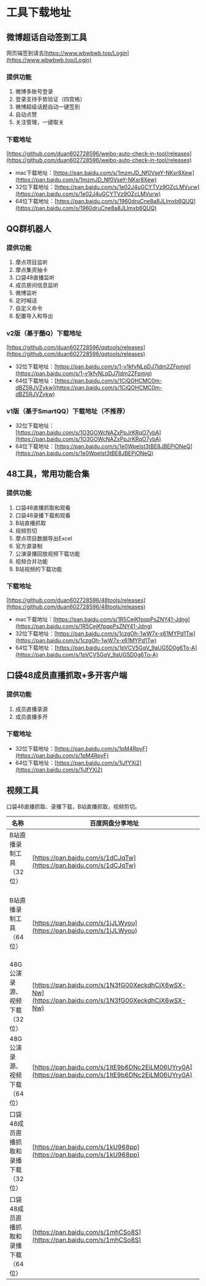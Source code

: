 # 工具下载地址

## 微博超话自动签到工具
网页端签到请去[https://www.wbwbwb.top/Login](https://www.wbwbwb.top/Login)
### 提供功能
1. 微博多账号登录   
2. 登录支持手势验证（四宫格）   
3. 微博超级话题自动一键签到   
4. 自动点赞
5. 关注管理，一键取关
### 下载地址
[https://github.com/duan602728596/weibo-auto-check-in-tool/releases](https://github.com/duan602728596/weibo-auto-check-in-tool/releases)
* mac下载地址：[https://pan.baidu.com/s/1mzmJD_Nf0VseY-NKsr8Xew](https://pan.baidu.com/s/1mzmJD_Nf0VseY-NKsr8Xew)
* 32位下载地址：[https://pan.baidu.com/s/1e02J4uGCYTVz9OZcLMVurw](https://pan.baidu.com/s/1e02J4uGCYTVz9OZcLMVurw)
* 64位下载地址：[https://pan.baidu.com/s/1960druCne8a8JLImxb6QUQ](https://pan.baidu.com/s/1960druCne8a8JLImxb6QUQ)

## QQ群机器人
### 提供功能
1. 摩点项目监听
2. 摩点集资抽卡
3. 口袋48直播监听
4. 成员房间信息监听
5. 微博监听
6. 定时喊话
7. 自定义命令   
8. 配置导入和导出
### v2版（基于酷Q）下载地址
[https://github.com/duan602728596/qqtools/releases](https://github.com/duan602728596/qqtools/releases)
* 32位下载地址：[https://pan.baidu.com/s/1-v1kfvNLpDJ7Idm2ZFpmig](https://pan.baidu.com/s/1-v1kfvNLpDJ7Idm2ZFpmig)
* 64位下载地址：[https://pan.baidu.com/s/1CiQOHCMC0m-dBZ5RJVZykw](https://pan.baidu.com/s/1CiQOHCMC0m-dBZ5RJVZykw)
### v1版（基于SmartQQ）下载地址（不推荐）
* 32位下载地址：[https://pan.baidu.com/s/1O3GOWcNAZxPpJrKRqO7ybA](https://pan.baidu.com/s/1O3GOWcNAZxPpJrKRqO7ybA)
* 64位下载地址：[https://pan.baidu.com/s/1e0WpeIst3tBE8JBEPjONeQ](https://pan.baidu.com/s/1e0WpeIst3tBE8JBEPjONeQ)

## 48工具，常用功能合集
### 提供功能
1. 口袋48直播抓取和观看   
2. 口袋48录播下载和观看   
3. B站直播抓取   
4. 视频剪切   
5. 摩点项目数据导出Excel   
6. 官方源录制   
7. 公演录播回放视频下载功能   
8. 视频合并功能   
9. B站视频的下载功能
### 下载地址
[https://github.com/duan602728596/48tools/releases](https://github.com/duan602728596/48tools/releases)
* mac下载地址：[https://pan.baidu.com/s/1R5CejKfpqpPsZNY41-Jdng](https://pan.baidu.com/s/1R5CejKfpqpPsZNY41-Jdng)
* 32位下载地址：[https://pan.baidu.com/s/1czgOh-1wW7x-x61MYPd1Tw](https://pan.baidu.com/s/1czgOh-1wW7x-x61MYPd1Tw)
* 64位下载地址：[https://pan.baidu.com/s/1pVCV5GqV_9aUG5D0g6To-A](https://pan.baidu.com/s/1pVCV5GqV_9aUG5D0g6To-A)

## 口袋48成员直播抓取+多开客户端
### 提供功能
1. 成员直播录源   
2. 成员直播多开
### 下载地址
* 32位下载地址：[https://pan.baidu.com/s/1pM4RpyF](https://pan.baidu.com/s/1pM4RpyF)
* 64位下载地址：[https://pan.baidu.com/s/1jJfYXi2](https://pan.baidu.com/s/1jJfYXi2)

## 视频工具
口袋48直播抓取、录播下载，B站直播抓取，视频剪切。

| 名称 | 百度网盘分享地址 |
| ---  | --- |
| B站直播录制工具（32位）               | [https://pan.baidu.com/s/1dCJqTw](https://pan.baidu.com/s/1dCJqTw) |
| B站直播录制工具（64位）               | [https://pan.baidu.com/s/1jJLWyou](https://pan.baidu.com/s/1jJLWyou) |
| 48G公演录源、视频下载（32位）         | [https://pan.baidu.com/s/1N3fG00XeckdhCjX6wSX-Nw](https://pan.baidu.com/s/1N3fG00XeckdhCjX6wSX-Nw) |
| 48G公演录源、视频下载（64位）         | [https://pan.baidu.com/s/1ltE9b6DNc2EiLM06UYry0A](https://pan.baidu.com/s/1ltE9b6DNc2EiLM06UYry0A) |
| 口袋48成员直播抓取和录播下载 （32位） | [https://pan.baidu.com/s/1kU968pp](https://pan.baidu.com/s/1kU968pp) |
| 口袋48成员直播抓取和录播下载 （64位） | [https://pan.baidu.com/s/1mhCSo8S](https://pan.baidu.com/s/1mhCSo8S) |
